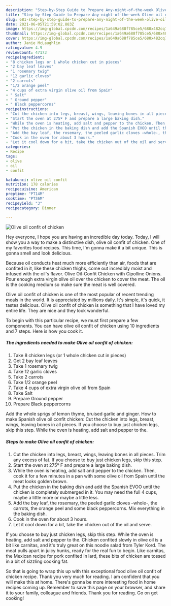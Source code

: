 ```yaml
---
description: "Step-by-Step Guide to Prepare Any-night-of-the-week Olive oil confit of chicken"
title: "Step-by-Step Guide to Prepare Any-night-of-the-week Olive oil confit of chicken"
slug: 681-step-by-step-guide-to-prepare-any-night-of-the-week-olive-oil-confit-of-chicken
date: 2021-06-05T21:59:02.883Z
image: https://img-global.cpcdn.com/recipes/1a649a688f785ce5/680x482cq70/olive-oil-confit-of-chicken-recipe-main-photo.jpg
thumbnail: https://img-global.cpcdn.com/recipes/1a649a688f785ce5/680x482cq70/olive-oil-confit-of-chicken-recipe-main-photo.jpg
cover: https://img-global.cpcdn.com/recipes/1a649a688f785ce5/680x482cq70/olive-oil-confit-of-chicken-recipe-main-photo.jpg
author: Janie McLaughlin
ratingvalue: 4.9
reviewcount: 47173
recipeingredient:
- "8 chicken legs or 1 whole chicken cut in pieces"
- "2 bay leaf leaves"
- "1 rosemary twig"
- "12 garlic cloves"
- "2 carrots"
- "1/2 orange peel"
- "4 cups of extra virgin olive oil from Spain"
- " Salt"
- " Ground pepper"
- " Black peppercorns"
recipeinstructions:
- "Cut the chicken into legs, breast, wings, leaving bones in all pieces. Trim any excess of fat. If you choose to buy just chicken legs, skip this step."
- "Start the oven at 275º F and prepare a large baking dish."
- "While the oven is heating, add salt and pepper to the chicken. Then, cook it for a few minutes in a pan with some olive oil from Spain until the meat looks golden brown."
- "Put the chicken in the baking dish and add the Spanish EVOO until the chicken is completely submerged in it. You may need the full 4 cups, maybe a little more or maybe a little less."
- "Add the bay leaf, the rosemary, the peeled garlic cloves –whole-, the carrots, the orange peel and some black peppercorns. Mix everything in the baking dish."
- "Cook in the oven for about 3 hours."
- "Let it cool down for a bit, take the chicken out of the oil and serve."
categories:
- Recipe
tags:
- olive
- oil
- confit

katakunci: olive oil confit 
nutrition: 178 calories
recipecuisine: American
preptime: "PT14M"
cooktime: "PT36M"
recipeyield: "3"
recipecategory: Dinner

---
```



![Olive oil confit of chicken](https://img-global.cpcdn.com/recipes/1a649a688f785ce5/680x482cq70/olive-oil-confit-of-chicken-recipe-main-photo.jpg)

Hey everyone, I hope you are having an incredible day today. Today, I will show you a way to make a distinctive dish, olive oil confit of chicken. One of my favorites food recipes. This time, I'm gonna make it a bit unique. This is gonna smell and look delicious.

Because oil conducts heat much more efficiently than air, foods that are confited in it, like these chicken thighs, come out incredibly moist and infused with the oil&#39;s flavor. Olive Oil-Confit Chicken with Cipolline Onions. Pour enough extra virgin olive oil over the chicken to cover the meat. The oil is the cooking medium so make sure the meat is well covered.

Olive oil confit of chicken is one of the most popular of recent trending meals in the world. It is appreciated by millions daily. It's simple, it's quick, it tastes delicious. Olive oil confit of chicken is something that I have loved my entire life. They are nice and they look wonderful.


To begin with this particular recipe, we must first prepare a few components. You can have olive oil confit of chicken using 10 ingredients and 7 steps. Here is how you cook it.

<!--inarticleads1-->

##### The ingredients needed to make Olive oil confit of chicken:

1. Take 8 chicken legs (or 1 whole chicken cut in pieces)
1. Get 2 bay leaf leaves
1. Take 1 rosemary twig
1. Take 12 garlic cloves
1. Take 2 carrots
1. Take 1/2 orange peel
1. Take 4 cups of extra virgin olive oil from Spain
1. Take  Salt
1. Prepare  Ground pepper
1. Prepare  Black peppercorns


Add the whole sprigs of lemon thyme, bruised garlic and ginger. How to make Spanish olive oil confit chicken: Cut the chicken into legs, breast, wings, leaving bones in all pieces. If you choose to buy just chicken legs, skip this step. While the oven is heating, add salt and pepper to the. 

<!--inarticleads2-->

##### Steps to make Olive oil confit of chicken:

1. Cut the chicken into legs, breast, wings, leaving bones in all pieces. Trim any excess of fat. If you choose to buy just chicken legs, skip this step.
1. Start the oven at 275º F and prepare a large baking dish.
1. While the oven is heating, add salt and pepper to the chicken. Then, cook it for a few minutes in a pan with some olive oil from Spain until the meat looks golden brown.
1. Put the chicken in the baking dish and add the Spanish EVOO until the chicken is completely submerged in it. You may need the full 4 cups, maybe a little more or maybe a little less.
1. Add the bay leaf, the rosemary, the peeled garlic cloves –whole-, the carrots, the orange peel and some black peppercorns. Mix everything in the baking dish.
1. Cook in the oven for about 3 hours.
1. Let it cool down for a bit, take the chicken out of the oil and serve.


If you choose to buy just chicken legs, skip this step. While the oven is heating, add salt and pepper to the. Chicken confited slowly in olive oil is a bit like carnitas, and it&#39;s truly great on this noodle salad from Tyler Kord. The meat pulls apart in juicy hunks, ready for the real fun to begin. Like carnitas, the Mexican recipe for pork confited in lard, these bits of chicken are tossed in a bit of sizzling cooking fat. 

So that is going to wrap this up with this exceptional food olive oil confit of chicken recipe. Thank you very much for reading. I am confident that you will make this at home. There's gonna be more interesting food in home recipes coming up. Remember to save this page on your browser, and share it to your family, colleague and friends. Thank you for reading. Go on get cooking!
